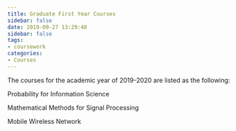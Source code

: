 ```yaml
---
title: Graduate First Year Courses
sidebar: false
date: 2019-09-27 13:29:48
sidebar: false
tags:
- coursework
categories:
- Courses
---
```


The courses for the academic year of 2019-2020 are listed as the following:

<!--more-->

Probability for Information Science

Mathematical Methods for Signal Processing

Mobile Wireless Network
